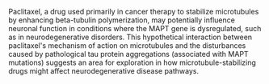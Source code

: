 Paclitaxel, a drug used primarily in cancer therapy to stabilize microtubules by enhancing beta-tubulin polymerization, may potentially influence neuronal function in conditions where the MAPT gene is dysregulated, such as in neurodegenerative disorders. This hypothetical interaction between paclitaxel's mechanism of action on microtubules and the disturbances caused by pathological tau protein aggregations (associated with MAPT mutations) suggests an area for exploration in how microtubule-stabilizing drugs might affect neurodegenerative disease pathways.